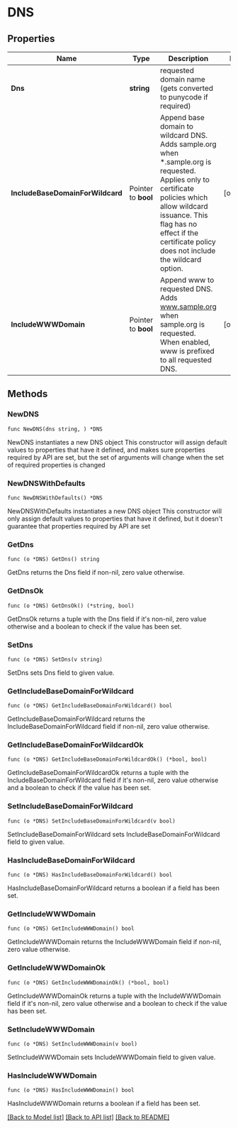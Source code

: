 # DNS

## Properties

Name | Type | Description | Notes
------------ | ------------- | ------------- | -------------
**Dns** | **string** | requested domain name (gets converted to punycode if required) | 
**IncludeBaseDomainForWildcard** | Pointer to **bool** | Append base domain to wildcard DNS. Adds sample.org when *.sample.org is requested. Applies only to certificate policies which allow wildcard issuance. This flag has no effect if the certificate policy does not include the wildcard option.  | [optional] 
**IncludeWWWDomain** | Pointer to **bool** | Append www to requested DNS.  Adds www.sample.org when sample.org is requested. When enabled, www is prefixed to all requested DNS.  | [optional] 

## Methods

### NewDNS

`func NewDNS(dns string, ) *DNS`

NewDNS instantiates a new DNS object
This constructor will assign default values to properties that have it defined,
and makes sure properties required by API are set, but the set of arguments
will change when the set of required properties is changed

### NewDNSWithDefaults

`func NewDNSWithDefaults() *DNS`

NewDNSWithDefaults instantiates a new DNS object
This constructor will only assign default values to properties that have it defined,
but it doesn't guarantee that properties required by API are set

### GetDns

`func (o *DNS) GetDns() string`

GetDns returns the Dns field if non-nil, zero value otherwise.

### GetDnsOk

`func (o *DNS) GetDnsOk() (*string, bool)`

GetDnsOk returns a tuple with the Dns field if it's non-nil, zero value otherwise
and a boolean to check if the value has been set.

### SetDns

`func (o *DNS) SetDns(v string)`

SetDns sets Dns field to given value.


### GetIncludeBaseDomainForWildcard

`func (o *DNS) GetIncludeBaseDomainForWildcard() bool`

GetIncludeBaseDomainForWildcard returns the IncludeBaseDomainForWildcard field if non-nil, zero value otherwise.

### GetIncludeBaseDomainForWildcardOk

`func (o *DNS) GetIncludeBaseDomainForWildcardOk() (*bool, bool)`

GetIncludeBaseDomainForWildcardOk returns a tuple with the IncludeBaseDomainForWildcard field if it's non-nil, zero value otherwise
and a boolean to check if the value has been set.

### SetIncludeBaseDomainForWildcard

`func (o *DNS) SetIncludeBaseDomainForWildcard(v bool)`

SetIncludeBaseDomainForWildcard sets IncludeBaseDomainForWildcard field to given value.

### HasIncludeBaseDomainForWildcard

`func (o *DNS) HasIncludeBaseDomainForWildcard() bool`

HasIncludeBaseDomainForWildcard returns a boolean if a field has been set.

### GetIncludeWWWDomain

`func (o *DNS) GetIncludeWWWDomain() bool`

GetIncludeWWWDomain returns the IncludeWWWDomain field if non-nil, zero value otherwise.

### GetIncludeWWWDomainOk

`func (o *DNS) GetIncludeWWWDomainOk() (*bool, bool)`

GetIncludeWWWDomainOk returns a tuple with the IncludeWWWDomain field if it's non-nil, zero value otherwise
and a boolean to check if the value has been set.

### SetIncludeWWWDomain

`func (o *DNS) SetIncludeWWWDomain(v bool)`

SetIncludeWWWDomain sets IncludeWWWDomain field to given value.

### HasIncludeWWWDomain

`func (o *DNS) HasIncludeWWWDomain() bool`

HasIncludeWWWDomain returns a boolean if a field has been set.


[[Back to Model list]](../README.md#documentation-for-models) [[Back to API list]](../README.md#documentation-for-api-endpoints) [[Back to README]](../README.md)


